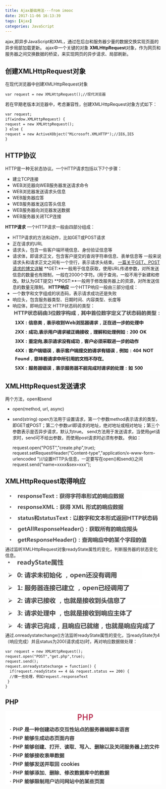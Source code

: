 ```yaml
---
title: Ajax基础用法---from imooc
date: 2017-11-06 16:13:39
tags: [Ajax]
categories: JavaScript
---
```

ajax,即异步JavaScript和XML，通过在后台和服务器少量的数据交换实现页面的异步局部加载更新。
ajax中一个关键的对象 **XMLHttpRequest**对象，作为网页和服务器之间交换数据的桥梁，来实现网页的异步请求、局部刷新。
<!--more-->
## 创建XMLHttpRequest对象 ##
在现代浏览器中创建XMLHttpRequest对象

    var request = new XMLHttpRequest();//现代浏览器
若在早期老版本浏览器中，考虑兼容性，创建XMLHttpRequest对象方式如下：

    var request;
    if(window.XMLHttpRequest) {
    request = new XMLHttpRequest();
    } else {
    request = new ActiveXObject("Microsoft.XMLHTTP");//IE6,IE5
    }
## HTTP协议 ##
HTTP是一种无状态协议。一个HTTP请求包括以下7个步骤：

 - 建立TCP连接
 - WEB浏览器向WEB服务器发送请求命令
 - WEB浏览器发送请求头信息
 - WEB服务器应答
 - WEB服务器发送应答头信息
 - WEB服务器向浏览器发送数据
 - WEB服务器关闭TCP连接
 
**HTTP请求**
一个HTTP请求一般由四部分组成：
 - HTTP请求的方法和动作，比如GET或POST请求
 - 正在请求的URL
 - 请求头，包含一些客户端环境信息、身份验证信息等
 - 请求体，即请求正文，包含客户提交的查询字符串信息、表单信息等
一般来说请求头和请求正文之间有一个空行，表示请求头结束。
[一篇关于GET、POST请求的博文详解](http://blog.csdn.net/findsafety/article/details/47129021)
**GET:**一般用于信息获取，使用URL传递参数，对所发送信息的数量也有限制，一般在2000个字符。(用于查询，一般不用于新建和修改。默认为GET提交)
**POST:**一般用于修改服务器上的资源，对所发送信息的数量无限制。
**HTTP响应**
一个HTTP响应一般由三部分组成：
 - 一个数字和文字组成的状态码，表示请求成功还是失败
 - 响应头，包含服务器类型、日期时间、内容类型、长度等
 - 响应体，即响应正文
HTTP状态码的类型：
![1](/images/ajax-imooc/1.png)

## XMLHttpRequest发送请求 ##
两个方法，open和send
 - open(method, url, async)
 - send(string)
open方法用于设置请求，第一个参数method表示请求的类型，即GET或POST；第二个参数url即请求的地址，绝对地址或相对地址；第三个参数表示是否异步请求，默认为true。
send方法用于发送请求，当使用get请求时，send可不给出参数，而使用post请求时必须有参数。
例如：

    request.open("POST","create.php",true);
    request.setRequestHeader("Content-type","application/x-www-form-urlencoded ")//设置HTTP头信息，一定要写在open()和send()之间
    request.send("name=xxxx&sex=xxx");

## XMLHttpRequest取得响应 ##
![2](/images/ajax-imooc/2.png)
通过监听XMLHttpRequest对象readyState属性的变化，判断服务器的状态变化信息。
![3](/images/ajax-imooc/3.png)
通过.onreadystatechange()方法监听readyState属性的变化，当readyState为4（响应完成）并且status为200(请求成功)时，再对响应数据做处理：

    var request = new XMLHttpRequest();
    request.open("POST","get.php",true);
    request.send();
    request.onreadystatechange = function() {
      if(request.readyState == 4 && request.status == 200) {
      //做一些处理，例如request.responseText
     }
    }
## PHP ##
![4](/images/ajax-imooc/4.png)

 

    

